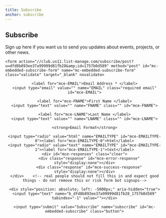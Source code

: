 ```yaml
---
title: Subscribe
anchor: subscribe
---
```

## Subscribe

Sign up here if you want us to send you updates about events, projects, or other news.

<!--End mc_embed_signup-->


	<form action="//club.us11.list-manage.com/subscribe/post?u=dfd8b893ee37a99999d81fb28&amp;id=1757b0d589" method="post" id="mc-embedded-subscribe-form" name="mc-embedded-subscribe-form" class="validate" target="_blank" novalidate>
<center>
	<!--<div class="indicates-required"><span class="asterisk">*</span> indicates required</div>-->

	<label for="mce-EMAIL">Email Address * </label>
	<input type="email" value="" name="EMAIL" class="required email" id="mce-EMAIL">

	<label for="mce-FNAME">First Name </label>
	<input type="text" value="" name="FNAME" class="" id="mce-FNAME">

	<label for="mce-LNAME">Last Name </label>
	<input type="text" value="" name="LNAME" class="" id="mce-LNAME">

	<strong>Email Format</strong>

	<input type="radio" value="html" name="EMAILTYPE" id="mce-EMAILTYPE-0"><label for="mce-EMAILTYPE-0">html</label>
	<input type="radio" value="text" name="EMAILTYPE" id="mce-EMAILTYPE-1"><label for="mce-EMAILTYPE-1">text</label>
	<div id="mce-responses" class="clear">
		<div class="response" id="mce-error-response" style="display:none"></div>
		<div class="response" id="mce-success-response" style="display:none"></div>
	</div>    <!-- real people should not fill this in and expect good things - do not remove this or risk form bot signups-->

	<div style="position: absolute; left: -5000px;" aria-hidden="true"><input type="text" name="b_dfd8b893ee37a99999d81fb28_1757b0d589" tabindex="-1" value=""></div>

	<input type="submit" value="Subscribe" name="subscribe" id="mc-embedded-subscribe" class="button">
</center>
	</form>


<!--End mc_embed_signup-->

